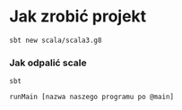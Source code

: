 <h1>Jak zrobić projekt </h1>

`sbt new scala/scala3.g8`

<h3>Jak odpalić scale </h3>

`sbt`

`runMain [nazwa naszego programu po @main] `

